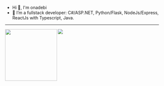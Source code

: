 - Hi 👋, I'm onadebi
- 👀 I’m a fullstack developer: C#/ASP.NET, Python/Flask, NodeJs/Express, ReactJs with Typescript, Java.
<!--- <You can find me occasionally experimenting on my playground at <a href="https://onaxsys.com" target="_blank">onaxsys.com</a> --->
---

<div>
  <img height="170" align="left" src="https://github-readme-stats.vercel.app/api?username=onadebi&count_private=true&include_all_commits=true" />
  <img src="https://github-readme-stats.vercel.app/api/top-langs/?username=onadebi&layout=compact" />
</div>

<!---
onadebi/onadebi is a ✨ special ✨ repository because its `README.md` (this file) appears on your GitHub profile.
You can click the Preview link to take a look at your changes.
--->
